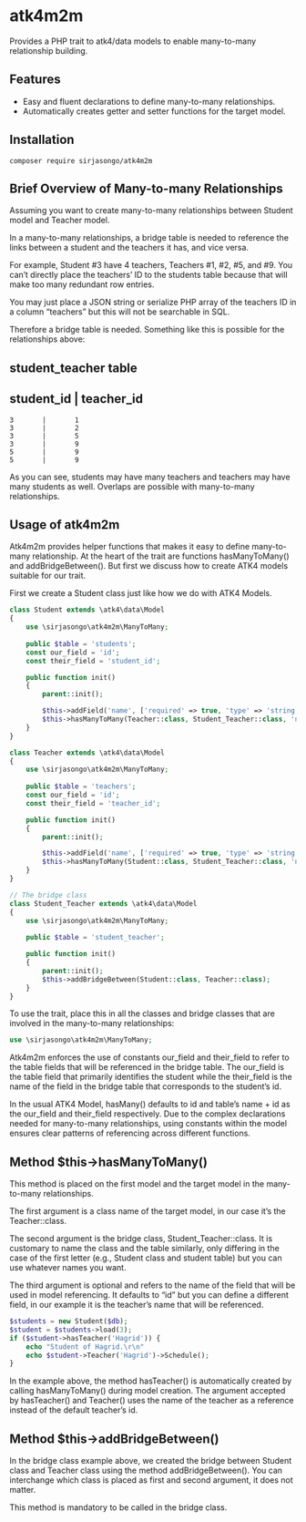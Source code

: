 # atk4m2m
Provides a PHP trait to atk4/data models to enable many-to-many relationship building.
## Features
- Easy and fluent declarations to define many-to-many relationships.
- Automatically creates getter and setter functions for the target model.
## Installation
`composer require sirjasongo/atk4m2m`
## Brief Overview of Many-to-many Relationships
Assuming you want to create many-to-many relationships between Student model and Teacher model.

In a many-to-many relationships, a bridge table is needed to reference the links between a student and the teachers it has, and vice versa.

For example, Student #3 have 4 teachers, Teachers #1, #2, #5, and #9. You can’t directly place the teachers’ ID to the students table because that will make too many redundant row entries.

You may just place a JSON string or serialize PHP array of the teachers ID in a column “teachers” but this will not be searchable in SQL.

Therefore a bridge table is needed. Something like this is possible for the relationships above:

student_teacher table
--------------------------
student_id	|	teacher_id
--------------------------
	3		|		1
	3		|		2
	3		|		5
	3		|		9
	5		|		9
	5		|		9

As you can see, students may have many teachers and teachers may have many students as well. Overlaps are possible with many-to-many relationships.
## Usage of atk4m2m
Atk4m2m provides helper functions that makes it easy to define many-to-many relationship. At the heart of the trait are functions hasManyToMany() and addBridgeBetween(). But first we discuss how to create ATK4 models suitable for our trait.

First we create a Student class just like how we do with ATK4 Models.

```php
class Student extends \atk4\data\Model
{
    use \sirjasongo\atk4m2m\ManyToMany;
    
    public $table = 'students';
    const our_field = 'id';
    const their_field = 'student_id';

    public function init()
    {
        parent::init();

        $this->addField('name', ['required' => true, 'type' => 'string']);
        $this->hasManyToMany(Teacher::class, Student_Teacher::class, 'name');
    }
}

class Teacher extends \atk4\data\Model
{
    use \sirjasongo\atk4m2m\ManyToMany;
    
    public $table = 'teachers';
    const our_field = 'id';
    const their_field = 'teacher_id';

    public function init()
    {
        parent::init();

        $this->addField('name', ['required' => true, 'type' => 'string']);
        $this->hasManyToMany(Student::class, Student_Teacher::class, 'name');
    }
}

// The bridge class
class Student_Teacher extends \atk4\data\Model
{
    use \sirjasongo\atk4m2m\ManyToMany;
    
    public $table = 'student_teacher';

    public function init()
    {
        parent::init();
        $this->addBridgeBetween(Student::class, Teacher::class);
    }
}
```

To use the trait, place this in all the classes and bridge classes that are involved in the many-to-many relationships:
```php
use \sirjasongo\atk4m2m\ManyToMany;
```
Atk4m2m enforces the use of constants our_field and their_field to refer to the table fields that will be referenced in the bridge table. The our_field is the table field that primarily identifies the student while the their_field is the name of the field in the bridge table that corresponds to the student’s id.

In the usual ATK4 Model, hasMany() defaults to id and table’s name + id as the our_field and their_field respectively. Due to the complex declarations needed for many-to-many relationships, using constants within the model ensures clear patterns of referencing across different functions.

## Method $this-\>hasManyToMany()
This method is placed on the first model and the target model in the many-to-many relationships.

The first argument is a class name of the target model, in our case it’s the Teacher::class.

The second argument is the bridge class, Student_Teacher::class. It is customary to name the class and the table similarly, only differing in the case of the first letter (e.g., Student class and student table) but you can use whatever names you want.

The third argument is optional and refers to the name of the field that will be used in model referencing. It defaults to “id” but you can define a different field, in our example it is the teacher’s name that will be referenced.

```php
$students = new Student($db);
$student = $students->load(3);
if ($student->hasTeacher('Hagrid')) {
	echo "Student of Hagrid.\r\n"
	echo $student->Teacher('Hagrid')->Schedule();
}
```

In the example above, the method hasTeacher() is automatically created by calling hasManyToMany() during model creation. The argument accepted by hasTeacher() and Teacher() uses the name of the teacher as a reference instead of the default teacher’s id.
## Method $this-\>addBridgeBetween()
In the bridge class example above, we created the bridge between Student class and Teacher class using the method addBridgeBetween(). You can interchange which class is placed as first and second argument, it does not matter.

This method is mandatory to be called in the bridge class.